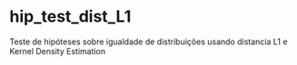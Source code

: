 # hip_test_dist_L1
Teste de hipóteses sobre igualdade de distribuições usando distancia L1 e Kernel Density Estimation
